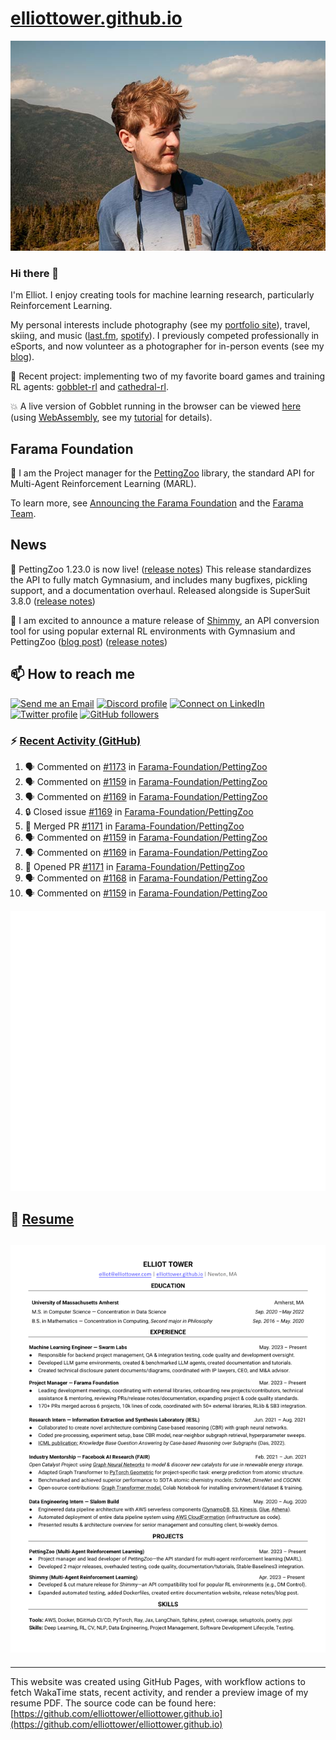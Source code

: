 # [elliottower.github.io](https://github.com/elliottower/elliottower.github.io)

[![A wild Elliot on Mt Washington](https://raw.githubusercontent.com/elliottower/elliottower.github.io/main/src/jpg/DSCF7539-600px.jpg?raw=true)](https://raw.githubusercontent.com/elliottower/elliottower.github.io/main/src/jpg/DSCF7539.jpg?raw=true)

### Hi there 👋

I'm Elliot. I enjoy creating tools for machine learning research, particularly Reinforcement Learning.

My personal interests include photography (see my [portfolio site](https://www.elliottower.com/)), travel, skiing, and music ([last.fm](https://www.last.fm/user/ajsdlfkwer), [spotify](https://open.spotify.com/user/12132818380)). I previously competed professionally in eSports, and now volunteer as a photographer for in-person events (see my [blog](https://www.elliottower.com/stories/?category=events)).

🤖 Recent project: implementing two of my favorite board games and training RL agents: [gobblet-rl](https://github.com/elliottower/gobblet-rl) and [cathedral-rl](https://github.com/elliottower/cathedral-rl). 

💥 A live version of Gobblet running in the browser can be viewed [here](https://elliottower.github.io/gobblet-rl/) (using [WebAssembly](https://webassembly.org/), see my [tutorial](https://github.com/elliottower/gobblet-rl/blob/main/tutorials/WebAssembly/web_assembly.md) for details).

## Farama Foundation

🚀 I am the Project manager for the [PettingZoo](https://github.com/Farama-Foundation/PettingZoo) library, the standard API for Multi-Agent Reinforcement Learning (MARL). 

To learn more, see [Announcing the Farama Foundation](https://farama.org/Announcing-The-Farama-Foundation) and the [Farama Team](https://farama.org/team).

## News

🎉 PettingZoo 1.23.0 is now live! ([release notes](https://github.com/Farama-Foundation/PettingZoo/releases/tag/1.23.0)) This release standardizes the API to fully match Gymnasium, and includes many bugfixes, pickling support, and a documentation overhaul. Released alongside is SuperSuit 3.8.0 ([release notes](https://github.com/Farama-Foundation/SuperSuit/releases/tag/3.8.0)) 

<!-- ![GitHub Release Date](https://img.shields.io/github/release-date/Farama-Foundation/PettingZoo) -->

🎉 I am excited to announce a mature release of [Shimmy](https://github.com/Farama-Foundation/Shimmy), an API conversion tool for using popular external RL environments with Gymnasium and PettingZoo ([blog post](https://farama.org/Announcing-Shimmy)) ([release notes](https://github.com/Farama-Foundation/Shimmy/releases/tag/v1.0.0)) 

## 📫 How to reach me

 [![Send me an Email](https://img.shields.io/badge/email-elliot%40elliottower.com-blue)](mailto:elliot@elliottower.com)
 [![Discord profile](https://img.shields.io/badge/Discord-7289DA?style=flat&logo=discord&logoColor=white)](https://discord.com/users/83091537923145728)
 [![Connect on LinkedIn](https://img.shields.io/badge/--linkedin?label=LinkedIn&logo=LinkedIn&style=social)](https://www.linkedin.com/in/elliot-tower)
 [![Twitter profile](https://img.shields.io/twitter/follow/elliottower?style=social)](https://twitter.com/ElliotTower/)
 [![GitHub followers](https://img.shields.io/github/followers/elliottower?style=social)](https://github.com/elliottower/)

### ⚡ [Recent Activity (GitHub)](https://github.com/elliottower)

<!--START_SECTION:activity-->
1. 🗣 Commented on [#1173](https://github.com/Farama-Foundation/PettingZoo/issues/1173#issuecomment-1914813966) in [Farama-Foundation/PettingZoo](https://github.com/Farama-Foundation/PettingZoo)
2. 🗣 Commented on [#1159](https://github.com/Farama-Foundation/PettingZoo/pull/1159#issuecomment-1910876713) in [Farama-Foundation/PettingZoo](https://github.com/Farama-Foundation/PettingZoo)
3. 🗣 Commented on [#1169](https://github.com/Farama-Foundation/PettingZoo/issues/1169#issuecomment-1910869395) in [Farama-Foundation/PettingZoo](https://github.com/Farama-Foundation/PettingZoo)
4. 🔒 Closed issue [#1169](https://github.com/Farama-Foundation/PettingZoo/issues/1169) in [Farama-Foundation/PettingZoo](https://github.com/Farama-Foundation/PettingZoo)
5. 🎉 Merged PR [#1171](https://github.com/Farama-Foundation/PettingZoo/pull/1171) in [Farama-Foundation/PettingZoo](https://github.com/Farama-Foundation/PettingZoo)
6. 🗣 Commented on [#1159](https://github.com/Farama-Foundation/PettingZoo/pull/1159#issuecomment-1910699654) in [Farama-Foundation/PettingZoo](https://github.com/Farama-Foundation/PettingZoo)
7. 🗣 Commented on [#1169](https://github.com/Farama-Foundation/PettingZoo/issues/1169#issuecomment-1910634062) in [Farama-Foundation/PettingZoo](https://github.com/Farama-Foundation/PettingZoo)
8. 💪 Opened PR [#1171](https://github.com/Farama-Foundation/PettingZoo/pull/1171) in [Farama-Foundation/PettingZoo](https://github.com/Farama-Foundation/PettingZoo)
9. 🗣 Commented on [#1168](https://github.com/Farama-Foundation/PettingZoo/issues/1168#issuecomment-1910520968) in [Farama-Foundation/PettingZoo](https://github.com/Farama-Foundation/PettingZoo)
10. 🗣 Commented on [#1159](https://github.com/Farama-Foundation/PettingZoo/pull/1159#issuecomment-1908622252) in [Farama-Foundation/PettingZoo](https://github.com/Farama-Foundation/PettingZoo)
<!--END_SECTION:activity-->


<picture>
  <a href="https://metrics.lecoq.io/insights?user=elliottower">
   <img src="/github-metrics.svg" alt="Metrics">
  </a>
</picture>

## 📄 [Resume](https://elliottower.github.io/src/pdf/resume.pdf)

<!-- PDF-TO-MARKDOWN:START -->
![Page 1](src/png/page1.png "Page 1")
---
<!-- PDF-TO-MARKDOWN:END -->

----

This website was created using GitHub Pages, with workflow actions to fetch WakaTime stats, recent activity, and render a preview image of my resume PDF. The source code can be found here: [https://github.com/elliottower/elliottower.github.io](https://github.com/elliottower/elliottower.github.io)
